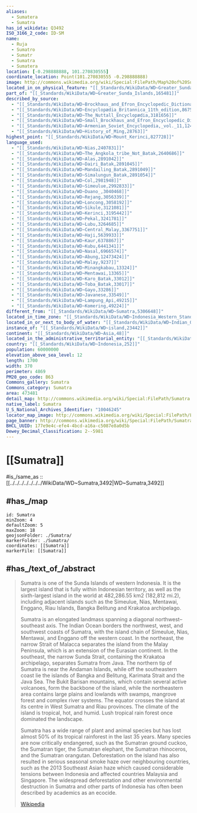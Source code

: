 ```yaml
---
aliases:
  - Sumatera
  - Sumatra
has_id_wikidata: Q3492
ISO_3166_2_code: ID-SM
name:
  - Ruja
  - Sumatro
  - Sumatr
  - Sumatra
  - Sumatera
location: [-0.298888888, 101.270830555] 
coordinate_location: Point(101.270830555 -0.298888888)
image: http://commons.wikimedia.org/wiki/Special:FilePath/Map%20of%20Sumatra%20in%20Atlas%20sekolah%20Hindia%20Nederland.jpg
located_in_on_physical_feature: "[[_Standards/WikiData/WD~Greater_Sunda_Islands,165481]]"
part_of: "[[_Standards/WikiData/WD~Greater_Sunda_Islands,165481]]"
described_by_source:
  - "[[_Standards/WikiData/WD~Brockhaus_and_Efron_Encyclopedic_Dictionary,602358]]"
  - "[[_Standards/WikiData/WD~Encyclopædia_Britannica_11th_edition,867541]]"
  - "[[_Standards/WikiData/WD~The_Nuttall_Encyclopædia,3181656]]"
  - "[[_Standards/WikiData/WD~Small_Brockhaus_and_Efron_Encyclopedic_Dictionary,19180675]]"
  - "[[_Standards/WikiData/WD~Armenian_Soviet_Encyclopedia,_vol._11,124355862]]"
  - "[[_Standards/WikiData/WD~History_of_Ming,28763]]"
highest_point: "[[_Standards/WikiData/WD~Mount_Kerinci,827728]]"
language_used:
  - "[[_Standards/WikiData/WD~Nias,2407831]]"
  - "[[_Standards/WikiData/WD~The_Angkola_tribe_Not_Batak,2640686]]"
  - "[[_Standards/WikiData/WD~Alas,2891042]]"
  - "[[_Standards/WikiData/WD~Dairi_Batak,2891045]]"
  - "[[_Standards/WikiData/WD~Mandailing_Batak,2891049]]"
  - "[[_Standards/WikiData/WD~Simalungun_Batak,2891054]]"
  - "[[_Standards/WikiData/WD~Col,2981948]]"
  - "[[_Standards/WikiData/WD~Simeulue,2992833]]"
  - "[[_Standards/WikiData/WD~Duano_,3040468]]"
  - "[[_Standards/WikiData/WD~Rejang,3056339]]"
  - "[[_Standards/WikiData/WD~Loncong,3058192]]"
  - "[[_Standards/WikiData/WD~Sikule,3121081]]"
  - "[[_Standards/WikiData/WD~Kerinci,3195442]]"
  - "[[_Standards/WikiData/WD~Pekal,3241781]]"
  - "[[_Standards/WikiData/WD~Lubu,3264685]]"
  - "[[_Standards/WikiData/WD~Central_Malay,3367751]]"
  - "[[_Standards/WikiData/WD~Haji,5639933]]"
  - "[[_Standards/WikiData/WD~Kaur,6378867]]"
  - "[[_Standards/WikiData/WD~Kubu,6441341]]"
  - "[[_Standards/WikiData/WD~Nasal,6966574]]"
  - "[[_Standards/WikiData/WD~Abung,12473424]]"
  - "[[_Standards/WikiData/WD~Malay,9237]]"
  - "[[_Standards/WikiData/WD~Minangkabau,13324]]"
  - "[[_Standards/WikiData/WD~Mentawai,13365]]"
  - "[[_Standards/WikiData/WD~Karo_Batak,33012]]"
  - "[[_Standards/WikiData/WD~Toba_Batak,33017]]"
  - "[[_Standards/WikiData/WD~Gayo,33286]]"
  - "[[_Standards/WikiData/WD~Javanese,33549]]"
  - "[[_Standards/WikiData/WD~Lampung_Api,49215]]"
  - "[[_Standards/WikiData/WD~Komering,49224]]"
different_from: "[[_Standards/WikiData/WD~Sumatra,5306648]]"
located_in_time_zone: "[[_Standards/WikiData/WD~Indonesia_Western_Standard_Time,7458035]]"
located_in_or_next_to_body_of_water: "[[_Standards/WikiData/WD~Indian_Ocean,1239]]"
instance_of: "[[_Standards/WikiData/WD~island,23442]]"
continent: "[[_Standards/WikiData/WD~Asia,48]]"
located_in_the_administrative_territorial_entity: "[[_Standards/WikiData/WD~Indonesia,252]]"
country: "[[_Standards/WikiData/WD~Indonesia,252]]"
population: 60000000
elevation_above_sea_level: 12
length: 1700
width: 370
perimeter: 4869
PM20_geo_code: B63
Commons_gallery: Sumatra
Commons_category: Sumatra
area: 473481
detail_map: http://commons.wikimedia.org/wiki/Special:FilePath/Sumatra.png
native_label: Sumatra
U_S_National_Archives_Identifier: "10046245"
locator_map_image: http://commons.wikimedia.org/wiki/Special:FilePath/LocationSumatra.svg
page_banner: http://commons.wikimedia.org/wiki/Special:FilePath/Sumatra%20Banner.jpg
BHCL_UUID: 177e9e4c-efe4-4bcd-a16a-c5087e8a0d5b
Dewey_Decimal_Classification: 2--5981
---
```


# [[Sumatra]] 

#is_/same_as :: [[../../../../../../../WikiData/WD~Sumatra,3492|WD~Sumatra,3492]]  

## #has_/map 

```leaflet
id: Sumatra
minZoom: 4 
defaultZoom: 5 
maxZoom: 18
geojsonFolder: ./Sumatra/
markerFolder: ./Sumatra/
coordinates: [[Sumatra]] 
markerFile: [[Sumatra]] 
```

## #has_/text_of_/abstract 

> Sumatra is one of the Sunda Islands of western Indonesia. 
> It is the largest island that is fully within Indonesian territory, 
> as well as the sixth-largest island in the world at 482,286.55 km2 (182,812 mi.2), 
> including adjacent islands such as the Simeulue, Nias, Mentawai, Enggano, Riau Islands, Bangka Belitung and Krakatoa archipelago.
>
> Sumatra is an elongated landmass spanning a diagonal northwest–southeast axis. The Indian Ocean borders the northwest, west, and southwest coasts of Sumatra, with the island chain of Simeulue, Nias, Mentawai, and Enggano off the western coast. In the northeast, the narrow Strait of Malacca separates the island from the Malay Peninsula, which is an extension of the Eurasian continent. In the southeast, the narrow Sunda Strait, containing the Krakatoa archipelago, separates Sumatra from Java. The northern tip of Sumatra is near the Andaman Islands, while off the southeastern coast lie the islands of Bangka and Belitung, Karimata Strait and the Java Sea. The Bukit Barisan mountains, which contain several active volcanoes, form the backbone of the island, while the northeastern area contains large plains and lowlands with swamps, mangrove forest and complex river systems. The equator crosses the island at its centre in West Sumatra and Riau provinces. The climate of the island is tropical, hot, and humid. Lush tropical rain forest once dominated the landscape.
>
> Sumatra has a wide range of plant and animal species but has lost almost 50% of its tropical rainforest in the last 35 years. Many species are now critically endangered, such as the Sumatran ground cuckoo, the Sumatran tiger, the Sumatran elephant, the Sumatran rhinoceros, and the Sumatran orangutan. Deforestation on the island has also resulted in serious seasonal smoke haze over neighbouring countries, such as the 2013 Southeast Asian haze which caused considerable tensions between Indonesia and affected countries Malaysia and Singapore. The widespread deforestation and other environmental destruction in Sumatra and other parts of Indonesia has often been described by academics as an ecocide.
>
> [Wikipedia](https://en.wikipedia.org/wiki/Sumatra) 

